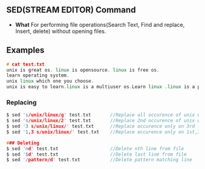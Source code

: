 ## SED(STREAM EDITOR) Command
- **What** For performing file operations(Search Text, Find and replace, Insert, delete) without opening files.

## Examples
```c++
# cat test.txt
unix is great os. linux is opensource. linux is free os.
learn operating system.
unix linux which one you choose.
unix is easy to learn.linux is a multiuser os.Learn linux .linux is a powerful.
```
### Replacing
```c
$ sed 's/unix/linux/g' test.txt       //Replace all occurence of unix with linux
$ sed 's/unix/linux/2' test.txt       //Replace 2nd occurence of unix with linux
$ sed '3 s/unix/linux/' test.txt      //Replace occurence only on 3rd line
$ sed '1,3 s/unix/linux/' test.txt    //Replace occurence only on 1st,3rd line

### Deleting
$ sed 'nd' test.txt                   //Delete nth line from file
$ sed '$d' test.txt                   //Delete last line from file
$ sed '/pattern/d' test.txt           //Delete pattern matching line
```
